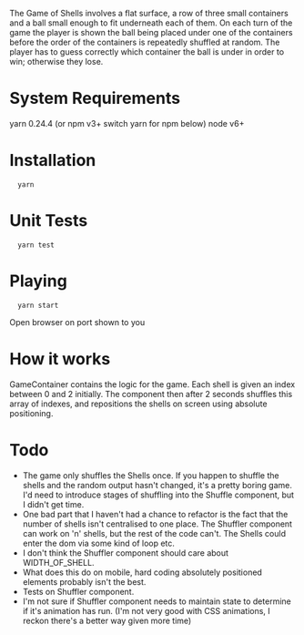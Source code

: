 The Game of Shells involves a flat surface, a row of three small containers and a ball small enough to fit underneath each of them. On each turn of the game the player is shown the ball being placed under one of the containers before the order of the containers is repeatedly shuffled at random. The player has to guess correctly which container the ball is under in order to win; otherwise they lose.

System Requirements
====================

yarn 0.24.4 (or npm v3+ switch yarn for npm below)
node v6+

Installation
=============

```
  yarn
```

Unit Tests
==========

```
  yarn test
```

Playing
=======

```
  yarn start
```
 Open browser on port shown to you

How it works
============

GameContainer contains the logic for the game. Each shell is given an index between 0 and 2 initially. The <Shuffler> component then after 2 seconds shuffles this array of indexes, and repositions the shells on screen using absolute positioning. 

Todo
====

* The game only shuffles the Shells once. If you happen to shuffle the shells and the random output hasn't changed, it's a pretty boring game. I'd need to introduce stages of shuffling into the Shuffle component, but I didn't get time. 
* One bad part that I haven't had a chance to refactor is the fact that the number of shells isn't centralised to one place. The Shuffler component can work on 'n' shells, but the rest of the code can't. The Shells could enter the dom via some kind of loop etc. 
* I don't think the Shuffler component should care about WIDTH_OF_SHELL. 
* What does this do on mobile, hard coding absolutely positioned elements probably isn't the best. 
* Tests on Shuffler component. 
* I'm not sure if Shuffler component needs to maintain state to determine if it's animation has run. (I'm not very good with CSS animations, I reckon there's a better way given more time)


